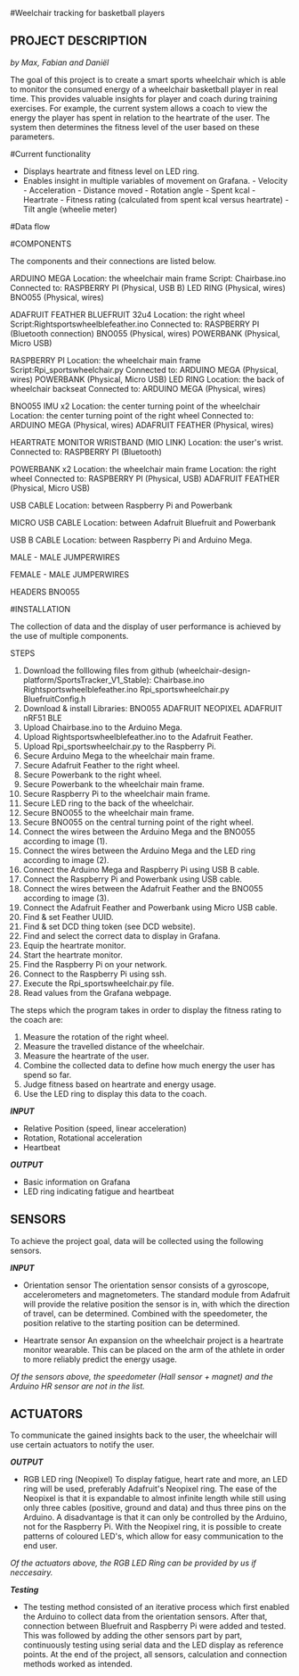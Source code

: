 ﻿#Weelchair tracking for basketball players


## PROJECT DESCRIPTION
*by Max, Fabian and Daniël*

The goal of this project is to create a smart sports wheelchair which is able to monitor the consumed energy of a wheelchair basketball player in real time. This provides valuable insights for player and coach during training exercises. For example, the current system allows a coach to view the energy the player has spent in relation to the heartrate of the user. The system then determines the fitness level of the user based on these parameters.

#Current functionality

-	Displays heartrate and fitness level on LED ring.
- Enables insight in multiple variables of movement on Grafana.
						- Velocity
						-	Acceleration
						- Distance moved
						- Rotation angle
						- Spent kcal
						- Heartrate
						- Fitness rating (calculated from spent kcal versus heartrate)
						- Tilt angle (wheelie meter)					

#Data flow

#COMPONENTS

The components and their connections are listed below.

ARDUINO MEGA
	Location: the wheelchair main frame
	Script:	Chairbase.ino
	Connected to: 	RASPBERRY PI (Physical, USB B)
									LED RING (Physical, wires)
									BNO055 (Physical, wires)


ADAFRUIT FEATHER BLUEFRUIT 32u4
	Location: the right wheel
	Script:Rightsportswheelblefeather.ino
	Connected to: 	RASPBERRY PI (Bluetooth connection)
									BNO055 (Physical, wires)
									POWERBANK (Physical, Micro USB)

RASPBERRY PI
	Location: the wheelchair main frame
	Script:Rpi_sportswheelchair.py
	Connected to: 	ARDUINO MEGA (Physical, wires)
									POWERBANK (Physical, Micro USB)
LED RING
	Location: the back of wheelchair backseat
	Connected to:		ARDUINO MEGA (Physical, wires)

BNO055 IMU x2
	Location: the center turning point of the wheelchair
	Location: the center turning point of the right wheel
	Connected to:		ARDUINO MEGA (Physical, wires)
									ADAFRUIT FEATHER (Physical, wires)

HEARTRATE MONITOR WRISTBAND (MIO LINK)
	Location: the user's wrist.
	Connected to:		RASPBERRY PI (Bluetooth)

POWERBANK x2
	Location:	the wheelchair main frame
	Location: the right wheel
	Connected to:		RASPBERRY PI (Physical, USB)
									ADAFRUIT FEATHER (Physical, Micro USB)

USB CABLE
	Location: between Raspberry Pi and Powerbank

MICRO USB CABLE
	Location: between Adafruit Bluefruit and Powerbank

USB B CABLE
	Location: between Raspberry Pi and Arduino Mega.

MALE - MALE JUMPERWIRES

FEMALE - MALE JUMPERWIRES

HEADERS BNO055

#INSTALLATION

The collection of data and the display of user performance is achieved by the use of multiple components.

STEPS
1.	Download 	the folllowing files from github (wheelchair-design-platform/SportsTracker_V1_Stable):
							Chairbase.ino
							Rightsportswheelblefeather.ino
							Rpi_sportswheelchair.py
							BluefruitConfig.h
2.	Download & install Libraries: BNO055
												ADAFRUIT NEOPIXEL
												ADAFRUIT nRF51 BLE
4.  Upload Chairbase.ino to the Arduino Mega.
5.	Upload Rightsportswheelblefeather.ino to the Adafruit Feather.
6.	Upload Rpi_sportswheelchair.py to the Raspberry Pi.				
7.	Secure Arduino Mega to the wheelchair main frame.
8.	Secure Adafruit Feather to the right wheel.
9.	Secure Powerbank to the right wheel.
10.	Secure Powerbank to the wheelchair main frame.
11.	Secure Raspberry Pi to the wheelchair main frame.
12.	Secure LED ring to the back of the wheelchair.
13.	Secure BNO055 to the wheelchair main frame.
14.	Secure BNO055 on the central turning point of the right wheel.
15.	Connect the wires between the Arduino Mega and the BNO055 according to image (1).
16. Connect the wires between the Arduino Mega and the LED ring according to image (2).
17. Connect the Arduino Mega and Raspberry Pi using USB B cable.
18. Connect the Raspberry Pi and Powerbank using USB cable.
19. Connect the wires between the Adafruit Feather and the BNO055 according to image (3).
20. Connect the Adafruit Feather and Powerbank using Micro USB cable.
21.	Find & set Feather UUID.
22.	Find & set DCD thing token (see DCD website).
23. Find and select the correct data to display in Grafana.
24.	Equip the heartrate monitor.
25.	Start the heartrate monitor.
26.	Find the Raspberry Pi on your network.
27. Connect to the Raspberry Pi using ssh.
28. Execute the Rpi_sportswheelchair.py file.
29. Read values from the Grafana webpage.

The steps which the program takes in order to display the fitness rating to the coach are:

1.  Measure the rotation of the right wheel.
2.  Measure the travelled distance of the wheelchair.
3.  Measure the heartrate of the user.
4.  Combine the collected data to define how much energy the user has spend so far.
5.	Judge fitness based on heartrate and energy usage.
7.  Use the LED ring to display this data to the coach.


__*INPUT*__
* Relative Position (speed, linear acceleration)
* Rotation, Rotational acceleration
* Heartbeat

__*OUTPUT*__
* Basic information on Grafana
* LED ring indicating fatigue and heartbeat

## SENSORS

To achieve the project goal, data will be collected using the following sensors.

__*INPUT*__
* Orientation sensor
The orientation sensor consists of a gyroscope, accelerometers and magnetometers. The standard module from Adafruit will provide the relative position the sensor is in, with which the direction of travel, can be determined. Combined with the speedometer, the position relative to the starting position can be determined.

* Heartrate sensor
An expansion on the wheelchair project is a heartrate monitor wearable. This can be placed on the arm of the athlete in order to more reliably predict the energy usage.

*Of the sensors above, the speedometer (Hall sensor + magnet) and the Arduino HR sensor are not in the list.*


## ACTUATORS

To communicate the gained insights back to the user, the wheelchair will use certain actuators to notify the user.

__*OUTPUT*__
* RGB LED ring (Neopixel)
To display fatigue, heart rate and more, an LED ring will be used, preferably Adafruit's Neopixel ring. The ease of the Neopixel is that it is expandable to almost infinite length while still using only three cables (positive, ground and data) and thus three pins on the Arduino. A disadvantage is that it can only be controlled by the Arduino, not for the Raspberry Pi.
With the Neopixel ring, it is possible to create patterns of coloured LED's, which allow for easy communication to the end user.

*Of the actuators above, the RGB LED Ring can be provided by us if neccesairy.*

__*Testing*__
* The testing method consisted of an iterative process which first enabled the Arduino to collect data from the orientation sensors. After that, connection between Bluefruit and Raspberry Pi were added and tested. This was followed by adding the other sensors part by part, continuously testing using serial data and the LED display as reference points. At the end of the project, all sensors, calculation and connection methods worked as intended.
